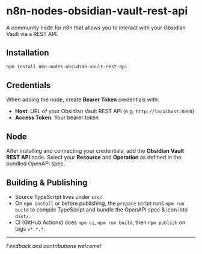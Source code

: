 # n8n-nodes-obsidian-vault-rest-api

A community node for n8n that allows you to interact with your Obsidian Vault via a REST API.

## Installation

```bash
npm install n8n-nodes-obsidian-vault-rest-api
```

## Credentials

When adding the node, create **Bearer Token** credentials with:

- **Host**: URL of your Obsidian Vault REST API (e.g. `http://localhost:8000`)
- **Access Token**: Your bearer token

## Node

After installing and connecting your credentials, add the **Obsidian Vault REST API** node. Select your **Resource** and **Operation** as defined in the bundled OpenAPI spec.

## Building & Publishing

- Source TypeScript lives under `src/`.
- On `npm install` or before publishing, the `prepare` script runs `npm run build` to compile TypeScript and bundle the OpenAPI spec & icon into `dist/`.
- CI (GitHub Actions) does `npm ci`, `npm run build`, then `npm publish` on tags `v*.*.*`.

---

_Feedback and contributions welcome!_
